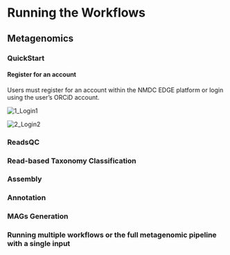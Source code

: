 #  Running the Workflows

## Metagenomics

### QuickStart
#### Register for an account 
Users must register for an account within the NMDC EDGE platform or login using the user’s ORCiD account.  

![1_Login1](https://user-images.githubusercontent.com/10235220/156612523-aba07096-a5c6-42fd-a972-8312fb138fcd.jpeg)

![2_Login2](https://user-images.githubusercontent.com/10235220/156612527-87c16b4c-1c42-4d11-9995-a3036ed81fe3.jpeg)




### ReadsQC

### Read-based Taxonomy Classification

### Assembly

### Annotation

### MAGs Generation

### Running multiple workflows or the full metagenomic pipeline with a single input
